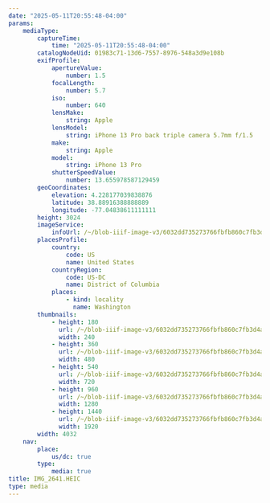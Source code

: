 ```yaml
---
date: "2025-05-11T20:55:48-04:00"
params:
    mediaType:
        captureTime:
            time: "2025-05-11T20:55:48-04:00"
        catalogNodeUid: 01983c71-13d6-7557-8976-548a3d9e108b
        exifProfile:
            apertureValue:
                number: 1.5
            focalLength:
                number: 5.7
            iso:
                number: 640
            lensMake:
                string: Apple
            lensModel:
                string: iPhone 13 Pro back triple camera 5.7mm f/1.5
            make:
                string: Apple
            model:
                string: iPhone 13 Pro
            shutterSpeedValue:
                number: 13.655978587129459
        geoCoordinates:
            elevation: 4.228177039838876
            latitude: 38.88916388888889
            longitude: -77.04838611111111
        height: 3024
        imageService:
            infoUrl: /~/blob-iiif-image-v3/6032dd735273766fbfb860c7fb3d4ae079570e4811b12669aef15be8ad2188b9/info.json
        placesProfile:
            country:
                code: US
                name: United States
            countryRegion:
                code: US-DC
                name: District of Columbia
            places:
                - kind: locality
                  name: Washington
        thumbnails:
            - height: 180
              url: /~/blob-iiif-image-v3/6032dd735273766fbfb860c7fb3d4ae079570e4811b12669aef15be8ad2188b9/full/240%2C180/0/default.jpg
              width: 240
            - height: 360
              url: /~/blob-iiif-image-v3/6032dd735273766fbfb860c7fb3d4ae079570e4811b12669aef15be8ad2188b9/full/480%2C360/0/default.jpg
              width: 480
            - height: 540
              url: /~/blob-iiif-image-v3/6032dd735273766fbfb860c7fb3d4ae079570e4811b12669aef15be8ad2188b9/full/720%2C540/0/default.jpg
              width: 720
            - height: 960
              url: /~/blob-iiif-image-v3/6032dd735273766fbfb860c7fb3d4ae079570e4811b12669aef15be8ad2188b9/full/1280%2C960/0/default.jpg
              width: 1280
            - height: 1440
              url: /~/blob-iiif-image-v3/6032dd735273766fbfb860c7fb3d4ae079570e4811b12669aef15be8ad2188b9/full/1920%2C1440/0/default.jpg
              width: 1920
        width: 4032
    nav:
        place:
            us/dc: true
        type:
            media: true
title: IMG_2641.HEIC
type: media
---
```

